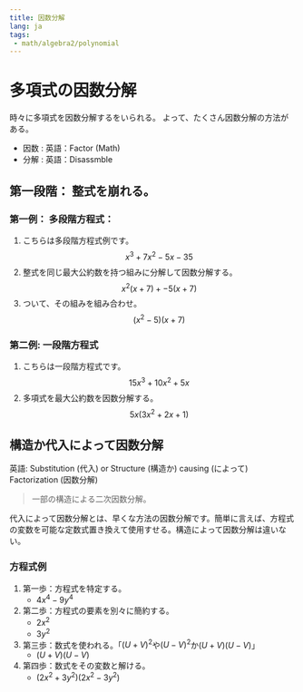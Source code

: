 ```yaml
---
title: 因数分解
lang: ja
tags:
 - math/algebra2/polynomial
---
```

# 多項式の因数分解
時々に多項式を因数分解するをいられる。 よって、たくさん因数分解の方法がある。

- 因数 : 英語：Factor (Math)
- 分解 : 英語：Disassmble 


## 第一段階： 整式を崩れる。
### 第一例： 多段階方程式：
1. こちらは多段階方程式例です。
$$
x^3+7x^2-5x-35
$$
2. 整式を同じ最大公約数を持つ組みに分解して因数分解する。
$$
x^2(x+7)+-5(x+7)
$$
3. ついて、その組みを組み合わせ。　
$$
(x^2-5)(x+7)
$$

### 第二例: 一段階方程式
1. こちらは一段階方程式です。
$$
15x^3+10x^2+5x
$$
2. 多項式を最大公約数を因数分解する。
$$
5x(3x^2+2x+1)
$$

## 構造か代入によって因数分解
英語: Substitution (代入) or Structure (構造か) causing  (によって) Factorization (因数分解)

> 一部の構造による二次因数分解。

代入によって因数分解とは、早くな方法の因数分解です。簡単に言えば、方程式の変数を可能な定数式置き換えて使用すせる。構造によって因数分解は違いない。

### 方程式例
1. 第一歩：方程式を特定する。
	- $4x^4-9y^4$
2. 第二歩：方程式の要素を別々に簡約する。
	 - $2x^2$
	 - $3y^2$
3. 第三歩：数式を使われる。「$(U+V)^2$や$(U-V)^2$か$(U+V)(U-V)$」
	- $(U+V)(U-V)$
4. 第四歩：数式をその変数と解ける。
	- $(2x^2+3y^2)(2x^2-3y^2)$
 

